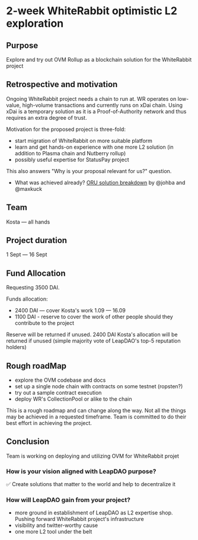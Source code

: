 # 2-week WhiteRabbit optimistic L2 exploration

## Purpose

Explore and try out OVM Rollup as a blockchain solution for the WhiteRabbit project

## Retrospective and motivation

Ongoing WhiteRabbit project needs a chain to run at. WR operates on low-value, high-volume transactions
and currently runs on xDai chain. Using xDai is a temporary solution as it is a Proof-of-Authority network and thus
requires an extra degree of trust.

Motivation for the proposed project is three-fold:
- start migration of WhiteRabbit on more suitable platform
- learn and get hands-on experience with one more L2 solution (in addition to Plasma chain and Nutberry rollup)
- possibly useful expertise for StatusPay project

This also answers "Why is your proposal relevant for us?" question.

* What was achieved already?
[ORU solution breakdown](https://docs.google.com/document/d/1EmQMIV_kseVz2nD5LJwfzgiaAlWUzWuq3BWYqtc3yhA/edit#heading=h.ic8nxskqj5x8) by @johba and @maxkuck

## Team
Kosta — all hands

## Project duration

1 Sept — 16 Sept

## Fund Allocation

Requesting 3500 DAI. 

Funds allocation:
- 2400 DAI — cover Kosta's work 1.09 — 16.09
- 1100 DAI - reserve to cover the work of other people should they contribute to the project

Reserve will be returned if unused.
2400 DAI Kosta's allocation will be returned if unused (simple majority vote of LeapDAO's top-5 reputation holders)

## Rough roadMap

- explore the OVM codebase and docs
- set up a single node chain with contracts on some testnet (ropsten?)
- try out a sample contract execution
- deploy WR's CollectionPool or alike to the chain

This is a rough roadmap and can change along the way. Not all the things may be achieved in a requested timeframe. 
Team is committed to do their best effort in achieving the project.

## Conclusion

Team is working on deploying and utilizing OVM for WhiteRabbit projet

### How is your vision aligned with LeapDAO purpose?

✅ Create solutions that matter to the world and help to decentralize it

### How will LeapDAO gain from your project?

- more ground in establishment of LeapDAO as L2 expertise shop. Pushing forward WhiteRabbit project's infrastructure
- visibility and twitter-worthy cause
- one more L2 tool under the belt
